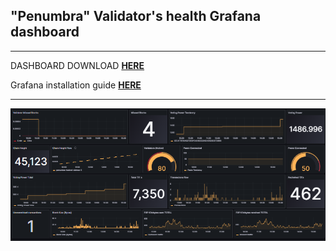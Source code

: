 ## "Penumbra" Validator's health Grafana dashboard
* * *

DASHBOARD DOWNLOAD **[HERE](https://github.com/AlexToTheMoon/AM-Solutions/blob/main/files/penumbra-dash/penumbra-dash.json)** 

Grafana installation guide **[HERE](https://github.com/AlexToTheMoon/AM-Solutions/tree/main/files/grafana/readme)**
* * *

![](https://github.com/AlexToTheMoon/AM-Solutions/blob/main/files/penumbra-dash/penumbra-dash.png)
